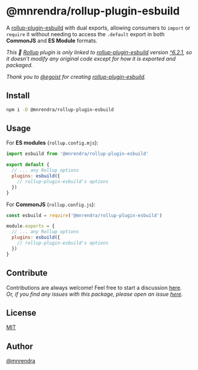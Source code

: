 # @mnrendra/rollup-plugin-esbuild
A [rollup-plugin-esbuild](https://www.npmjs.com/package/rollup-plugin-esbuild) with dual exports, allowing consumers to `import` or `require` it without needing to access the `.default` export in both **CommonJS** and **ES Module** formats.

*This 🍣 [Rollup](https://rollupjs.org/) plugin is only linked to [rollup-plugin-esbuild](https://www.npmjs.com/package/rollup-plugin-esbuild) version [^6.2.1](https://www.npmjs.com/package/rollup-plugin-esbuild/v/6.2.1), so it doesn’t modify any original code except for how it is exported and packaged.*

*Thank you to [@egoist](https://github.com/egoist) for creating [rollup-plugin-esbuild](https://www.npmjs.com/package/rollup-plugin-esbuild).*

## Install
```bash
npm i -D @mnrendra/rollup-plugin-esbuild
```

## Usage
For **ES modules** (`rollup.config.mjs`):
```javascript
import esbuild from '@mnrendra/rollup-plugin-esbuild'

export default {
  // ... any Rollup options
  plugins: esbuild({
    // rollup-plugin-esbuild's options
  })
}
```
For **CommonJS** (`rollup.config.js`):
```javascript
const esbuild = require('@mnrendra/rollup-plugin-esbuild')

module.exports = {
  // ... any Rollup options
  plugins: esbuild({
    // rollup-plugin-esbuild's options
  })
}
```

## Contribute
Contributions are always welcome! Feel free to start a discussion [here](https://github.com/mnrendra/rollup-plugin-esbuild/discussions).<br/>
*Or, if you find any issues with this package, please open an issue [here](https://github.com/mnrendra/rollup-plugin-esbuild/issues).*

## License
[MIT](https://github.com/mnrendra/rollup-plugin-esbuild/blob/HEAD/LICENSE)

## Author
[@mnrendra](https://github.com/mnrendra)
